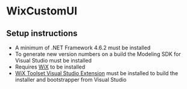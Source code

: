 # WixCustomUI
## Setup instructions
- A minimum of .NET Framework 4.6.2 must be installed
- To generate new version numbers on a build the Modeling SDK for Visual Studio must be installed
- Requires [WiX](https://wixtoolset.org/) to be installed
- [WiX Toolset Visual Studio Extension](https://wixtoolset.org/releases/) must be installed to build the installer and bootstrapper from Visual Studio